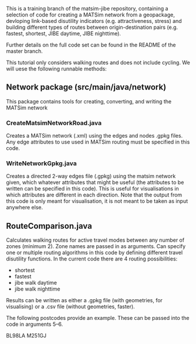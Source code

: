 This is a training branch of the matsim-jibe repository, containing a selection of code for creating a MATSim network from a geopackage, devloping link-based disutility indicators (e.g. attractiveness, stress) and building different types of routes between origin-destination pairs (e.g. fastest, shortest, JIBE daytime, JIBE nighttime).

Further details on the full code set can be found in the README of the master branch.

This tutorial only considers walking routes and does not include cycling. We will uese the following runnable methods:


## Network package (src/main/java/network)

This package contains tools for creating, converting, and writing the MATSim network

### CreateMatsimNetworkRoad.java

Creates a MATSim network (.xml) using the edges and nodes .gpkg files. Any edge attributes to use used in MATSim routing must be specified in this code.

### WriteNetworkGpkg.java

Creates a directed 2-way edges file (.gpkg) using the matsim network given, which whatever attributes that might be useful 
(the attributes to be written can be specified in this code).
This is useful for visualisations in which attributes are different in each direction.
Note that the output from this code is only meant for visualisation, it is not meant to be taken as input anywhere else.

## RouteComparison.java

Calculates walking routes for active travel modes between any number of zones (minimum 2). Zone names are passed in as arguments. 
Can specify one or multiple routing algorithms in this code by defining different travel disutility functions. 
In the current code there are 4 routing possibilities:
- shortest
- fastest
- jibe walk daytime
- jibe walk nighttime

Results can be written as either a .gpkg file (with geometries, for visualising) or a .csv file (without geometries, faster). 

The following postcodes provide an example. These can be passed into the code in arguments 5–6.

BL98LA
M251GJ
